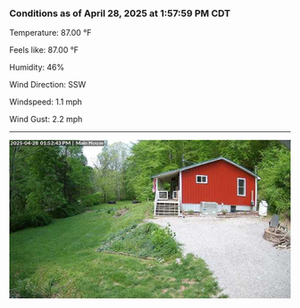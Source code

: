 ### Conditions as of April 28, 2025 at 1:57:59 PM CDT 

Temperature: 87.00 &deg;F

Feels like: 87.00 &deg;F

Humidity: 46%

Wind Direction: SSW

Windspeed: 1.1 mph

Wind Gust: 2.2 mph

---

<img src="./images/latest.jpeg"/>


